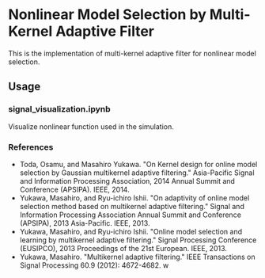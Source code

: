 # Nonlinear Model Selection by Multi-Kernel Adaptive Filter
This is the implementation of multi-kernel adaptive filter for nonlinear model selection.

## Usage
### signal_visualization.ipynb
Visualize nonlinear function used in the simulation. 

### References
- Toda, Osamu, and Masahiro Yukawa. "On Kernel design for online model selection by Gaussian multikernel adaptive filtering." Asia-Pacific Signal and Information Processing Association, 2014 Annual Summit and Conference (APSIPA). IEEE, 2014.
- Yukawa, Masahiro, and Ryu-ichiro Ishii. "On adaptivity of online model selection method based on multikernel adaptive filtering." Signal and Information Processing Association Annual Summit and Conference (APSIPA), 2013 Asia-Pacific. IEEE, 2013. 
- Yukawa, Masahiro, and Ryu-ichiro Ishii. "Online model selection and learning by multikernel adaptive filtering." Signal Processing Conference (EUSIPCO), 2013 Proceedings of the 21st European. IEEE, 2013.
- Yukawa, Masahiro. "Multikernel adaptive filtering." IEEE Transactions on Signal Processing 60.9 (2012): 4672-4682.
w